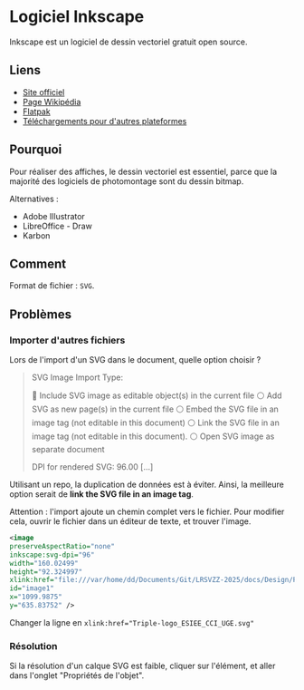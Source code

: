 # Logiciel Inkscape 
Inkscape est un logiciel de dessin vectoriel gratuit open source. 

## Liens 
- [Site officiel](https://inkscape.org/fr/) 
- [Page Wikipédia](https://fr.wikipedia.org/wiki/Inkscape) 
- [Flatpak](appstream:org.inkscape.Inkscape) 
- [Téléchargements pour d'autres plateformes](https://inkscape.org/fr/release/) 

## Pourquoi 
Pour réaliser des affiches, le dessin vectoriel est essentiel, parce que la majorité des logiciels de photomontage sont du dessin bitmap. 

Alternatives : 

- Adobe Illustrator 
- LibreOffice - Draw 
- Karbon 

## Comment 
Format de fichier : `SVG`. 

## Problèmes 
### Importer d'autres fichiers 
Lors de l'import d'un SVG dans le document, quelle option choisir ? 

> SVG Image Import Type:
> 
> 🔘 Include SVG image as editable object(s) in the current file
> ⚪ Add SVG as new page(s) in the current file
> ⚪ Embed the SVG file in an image tag (not editable in this document)
> ⚪ Link the SVG file in an image tag (not editable in this document).
> ⚪ Open SVG image as separate document
> 
> DPI for rendered SVG: 96.00 
> \[...\] 

Utilisant un repo, la duplication de données est à éviter. Ainsi, la meilleure option serait de  **link the SVG file in an image tag**. 

Attention : l'import ajoute un chemin complet vers le fichier. Pour modifier cela, ouvrir le fichier dans un éditeur de texte, et trouver l'image. 
```xml
<image
preserveAspectRatio="none"
inkscape:svg-dpi="96"
width="160.02499"
height="92.324997"
xlink:href="file:///var/home/dd/Documents/Git/LRSVZZ-2025/docs/Design/FichiersPoster/Triple-logo_ESIEE_CCI_UGE.svg"
id="image1"
x="1099.9875"
y="635.83752" />
```

Changer la ligne en `xlink:href="Triple-logo_ESIEE_CCI_UGE.svg"` 

### Résolution 
Si la résolution d'un calque SVG est faible, cliquer sur l'élément, et aller dans l'onglet "Propriétés de l'objet". 


